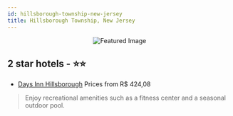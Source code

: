 ```yaml
---
id: hillsborough-township-new-jersey
title: Hillsborough Township, New Jersey
---
```


<center><img src="https://i.travelapi.com/hotels/1000000/10000/8500/8441/75b40c3e_z.jpg" alt="Featured Image" /></center>


##  2 star hotels - ⭐️⭐️

-    [Days Inn Hillsborough](https://us.hurb.com/hotels/hillsborough-township/days-inn-hillsborough-JNP-JP908496?cmp=18055) Prices from R$ 424,08
   > Enjoy recreational amenities such as a fitness center and a seasonal outdoor pool.
